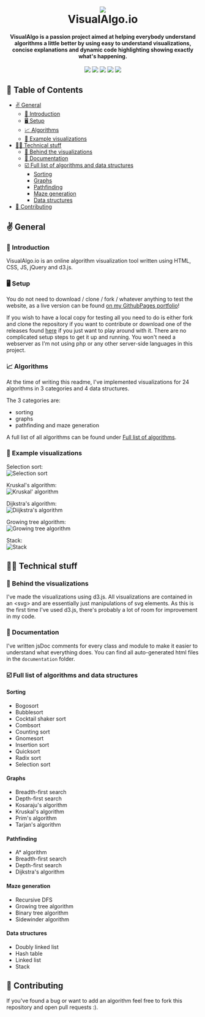 <h1 align="center"> 
 <img src="https://i.imgur.com/afQhzn9.png"> <br>
VisualAlgo<span>.</span>io
</h1>
<h4 align="center">VisualAlgo is a passion project aimed at helping everybody understand algorithms a little better by using easy to understand visualizations, concise explanations and dynamic code highlighting showing exactly what's happening.</h4>
<p align="center"><img src="https://img.shields.io/website?down_color=%23CC1616&down_message=offline&up_message=live&url=https%3A%2F%2Ftobinatore.github.io%2FVisualAlgo%2F"> <img src="https://img.shields.io/github/v/release/tobinatore/VisualAlgo?color=%23CC1616"> <img src="https://img.shields.io/github/last-commit/tobinatore/VisualAlgo?color=%23CC1616"> <img src="https://img.shields.io/github/repo-size/tobinatore/VisualAlgo?color=%23CC1616"> <img src="https://img.shields.io/codeclimate/maintainability/tobinatore/VisualAlgo"> </p>

## :bookmark_tabs: Table of Contents <!-- omit in toc -->

- [:v: General](#v-general)
  - [:wave: Introduction](#wave-introduction)
  - [:desktop_computer: Setup](#desktop_computer-setup)
  - [:chart_with_upwards_trend: Algorithms](#chart_with_upwards_trend-algorithms)
  - [:eyes: Example visualizations](#eyes-example-visualizations)
- [:technologist: Technical stuff](#technologist-technical-stuff)
  - [:rocket: Behind the visualizations](#rocket-behind-the-visualizations)
  - [:book: Documentation](#book-documentation)
  - [:ballot_box_with_check: Full list of algorithms and data structures](#ballot_box_with_check-full-list-of-algorithms-and-data-structures)
    - [Sorting](#sorting)
    - [Graphs](#graphs)
    - [Pathfinding](#pathfinding)
    - [Maze generation](#maze-generation)
    - [Data structures](#data-structures)
- [:memo: Contributing](#memo-contributing)

## :v: General

### :wave: Introduction

VisualAlgo<span>.</span>io is an online algorithm visualization tool written using HTML, CSS, JS, jQuery and d3.js.

### :desktop_computer: Setup

You do not need to download / clone / fork / whatever anything to test the website, as a live version can be found [on my GithubPages portfolio](https://tobinatore.github.io/VisualAlgo/)!

If you wish to have a local copy for testing all you need to do is either fork and clone the repository if you want to contribute or download one of the releases found [here](https://github.com/tobinatore/VisualAlgo/releases) if you just want to play around with it. There are no complicated setup steps to get it up and running. You won't need a webserver as I'm not using php or any other server-side languages in this project.

### :chart_with_upwards_trend: Algorithms

At the time of writing this readme, I've implemented visualizations for 24 algorithms in 3 categories and 4 data structures.

The 3 categories are:

- sorting
- graphs
- pathfinding and maze generation

A full list of all algorithms can be found under [Full list of algorithms](#Full-list-of-algorithms).

### :eyes: Example visualizations

Selection sort:  
![Selection sort](https://i.imgur.com/gQMfbjx.gif)

Kruskal's algorithm:  
![Kruskal' algorithm](https://i.imgur.com/kuGmsbF.gif)

Dijkstra's algorithm:  
![Diijkstra's algorithm](https://i.imgur.com/beyCCsQ.gif)

Growing tree algorithm:  
![Growing tree algorithm](https://i.imgur.com/cDm39b6.gif)

Stack:  
![Stack](https://i.imgur.com/HV21dvo.gif)

## :technologist: Technical stuff

### :rocket: Behind the visualizations

I've made the visualizations using d3.js. All visualizations are contained in an \<svg> and are essentially just manipulations of svg elements. As this is the first time I've used d3.js, there's probably a lot of room for improvement in my code.

### :book: Documentation

I've written jsDoc comments for every class and module to make it easier to understand what everything does. You can find all auto-generated html files in the `documentation` folder.

### :ballot_box_with_check: Full list of algorithms and data structures

#### Sorting

- Bogosort
- Bubblesort
- Cocktail shaker sort
- Combsort
- Counting sort
- Gnomesort
- Insertion sort
- Quicksort
- Radix sort
- Selection sort

#### Graphs

- Breadth-first search
- Depth-first search
- Kosaraju's algorithm
- Kruskal's algorithm
- Prim's algorithm
- Tarjan's algorithm

#### Pathfinding

- A\* algorithm
- Breadth-first search
- Depth-first search
- Dijkstra's algorithm

#### Maze generation

- Recursive DFS
- Growing tree algorithm
- Binary tree algorithm
- Sidewinder algorithm

#### Data structures

- Doubly linked list
- Hash table
- Linked list
- Stack

## :memo: Contributing

If you've found a bug or want to add an algorithm feel free to fork this repository and open pull requests :).
